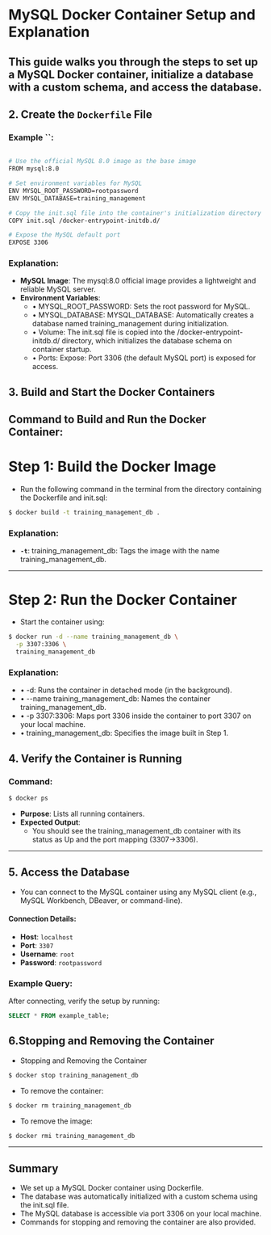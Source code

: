 # MySQL Docker Container Setup and Explanation


This guide walks you through the steps to set up a MySQL Docker container, initialize a database with a custom schema, and access the database.
---

## 2. Create the `Dockerfile` File

### Example ``:

``` bash

# Use the official MySQL 8.0 image as the base image
FROM mysql:8.0

# Set environment variables for MySQL
ENV MYSQL_ROOT_PASSWORD=rootpassword
ENV MYSQL_DATABASE=training_management

# Copy the init.sql file into the container's initialization directory
COPY init.sql /docker-entrypoint-initdb.d/

# Expose the MySQL default port
EXPOSE 3306

```

### Explanation:
- **MySQL Image**: The mysql:8.0 official image provides a lightweight and reliable MySQL server.
- **Environment Variables**:
	- •	MYSQL_ROOT_PASSWORD: Sets the root password for MySQL.
	- •	MYSQL_DATABASE: MYSQL_DATABASE: Automatically creates a database named training_management during initialization.
	- •	Volume: The init.sql file is copied into the /docker-entrypoint-initdb.d/ directory, which initializes the database schema on container startup.
	- •	Ports: Expose: Port 3306 (the default MySQL port) is exposed for access.



## 3. Build and Start the Docker Containers

## Command to Build and Run the Docker Container:

# Step 1: Build the Docker Image
- Run the following command in the terminal from the directory containing the Dockerfile and init.sql:

```bash
$ docker build -t training_management_db .
```

### Explanation:
- **`-t`**: training_management_db: Tags the image with the name training_management_db.

---
# Step 2: Run the Docker Container
- Start the container using:

```bash
$ docker run -d --name training_management_db \
  -p 3307:3306 \
  training_management_db
```
### Explanation:
- •	-d: Runs the container in detached mode (in the background).
- •	--name training_management_db: Names the container training_management_db.
- •	-p 3307:3306: Maps port 3306 inside the container to port 3307 on your local machine.
- •	training_management_db: Specifies the image built in Step 1.

## 4. Verify the Container is Running

### Command:
```bash
$ docker ps
```
- **Purpose**: Lists all running containers.
- **Expected Output**:
  - You should see the training_management_db container with its status as Up and the port mapping (3307->3306).

---

## 5. Access the Database

- You can connect to the MySQL container using any MySQL client (e.g., MySQL Workbench, DBeaver, or command-line).


#### Connection Details:
- **Host**: `localhost`
- **Port**: `3307`
- **Username**: `root`
- **Password**: `rootpassword`

### Example Query:
After connecting, verify the setup by running:
```sql
SELECT * FROM example_table;
```
## 6.Stopping and Removing the Container
- Stopping and Removing the Container
```bash
$ docker stop training_management_db
```
- To remove the container:
```bash
$ docker rm training_management_db
```
- To remove the image:
```bash
$ docker rmi training_management_db
```
---

## Summary
- We set up a MySQL Docker container using Dockerfile.
- The database was automatically initialized with a custom schema using the init.sql file.
- The MySQL database is accessible via port 3306 on your local machine.
- Commands for stopping and removing the container are also provided.

